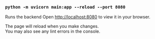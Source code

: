 ### `python -m uvicorn main:app --reload --port 8080`

Runs the backend
Open [http://localhost:8080](http://localhost:8080) to view it in your browser.

The page will reload when you make changes.\
You may also see any lint errors in the console.